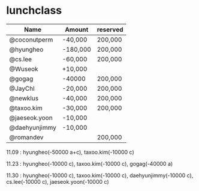 # lunchclass

Name          |  Amount  | reserved| 
------------- |----------|---------|
@coconutperm  |  -40,000 | 200,000 |
@hyungheo     | -180,000 | 200,000 |
@cs.lee       |  -60,000 | 200,000 |
@Wuseok       |  +10,000 |         |
@gogag        |  -40000  | 200,000 |
@JayChl       |  -20,000 | 200,000 |
@newklus      |  -40,000 | 200,000 |
@taxoo.kim    |  -30,000 | 200,000 |
@jaeseok.yoon |  -10,000 |         |
@daehyunjimmy |  -10,000 |         |
@romandev     |          | 200,000 |

11.09 : hyungheo(-50000 a+c), taxoo.kim(-10000 c)

11.23 : hyungheo(-10000 c), taxoo.kim(-10000 c), gogag(-40000 a)

11.30 : hyungheo(-10000 c), taxoo.kim(-10000 c), daehyunjimmy(-10000 c), cs.lee(-10000 c), jaeseok.yoon(-10000 c)
